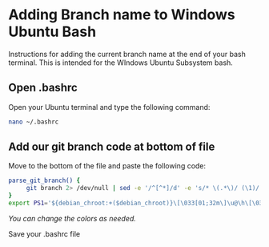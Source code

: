# Adding Branch name to Windows Ubuntu Bash

Instructions for adding the current branch name at the end of your bash terminal. This is intended for the WIndows Ubuntu Subsystem bash.

## Open .bashrc

Open your Ubuntu terminal and type the following command:

```bash
nano ~/.bashrc
```

## Add our git branch code at bottom of file

Move to the bottom of the file and paste the following code:

```bash
parse_git_branch() {
     git branch 2> /dev/null | sed -e '/^[^*]/d' -e 's/* \(.*\)/ (\1)/'
}
export PS1='${debian_chroot:+($debian_chroot)}\[\033[01;32m\]\u@\h\[\033[00m\]:\[\033[01;34m\]\w\033[01;36m$(parse_git_branch)\[\033[00m\]\$ '
```

_You can change the colors as needed._

Save your .bashrc file
